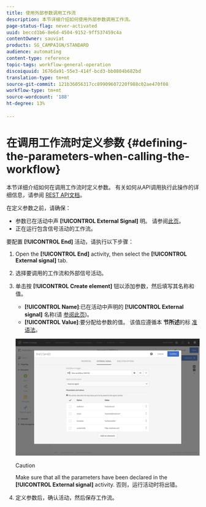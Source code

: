 ```yaml
---
title: 使用外部参数调用工作流
description: 本节详细介绍如何使用外部参数调用工作流。
page-status-flag: never-activated
uuid: beccd1b6-8e6d-4504-9152-9ff537459c4a
contentOwner: sauviat
products: SG_CAMPAIGN/STANDARD
audience: automating
content-type: reference
topic-tags: workflow-general-operation
discoiquuid: 1676da91-55e3-414f-bcd3-bb0804b682bd
translation-type: tm+mt
source-git-commit: 121b36056317cc89909607220f988c02ae470f08
workflow-type: tm+mt
source-wordcount: '188'
ht-degree: 13%

---
```



# 在调用工作流时定义参数 {#defining-the-parameters-when-calling-the-workflow}

本节详细介绍如何在调用工作流时定义参数。 有关如何从API调用执行此操作的详细信息，请参阅 [REST API文档](../../api/using/triggering-a-signal-activity.md)。

在定义参数之前，请确保：

* 参数已在活动中声 **[!UICONTROL External Signal]** 明。 请参阅[此页](../../automating/using/declaring-parameters-external-signal.md)。
* 正在运行包含信号活动的工作流。

要配置 **[!UICONTROL End]** 活动，请执行以下步骤：

1. Open the **[!UICONTROL End]** activity, then select the **[!UICONTROL External signal]** tab.
1. 选择要调用的工作流和外部信号活动。
1. 单击按 **[!UICONTROL Create element]** 钮以添加参数，然后填写其名称和值。

   * **[!UICONTROL Name]**:已在活动中声明的 **[!UICONTROL External signal]** 名称(请 [参阅此页](../../automating/using/declaring-parameters-external-signal.md))。
   * **[!UICONTROL Value]**:要分配给参数的值。 该值应遵循本 **节所述**&#x200B;的标 [准语法](../../automating/using/advanced-expression-editing.md#standard-syntax)。

   ![](assets/extsignal_definingparameters_2.png)

   >[!CAUTION]
   >
   >Make sure that all the parameters have been declared in the **[!UICONTROL External signal]** activity. 否则，运行活动时将出错。

1. 定义参数后，确认活动，然后保存工作流。
